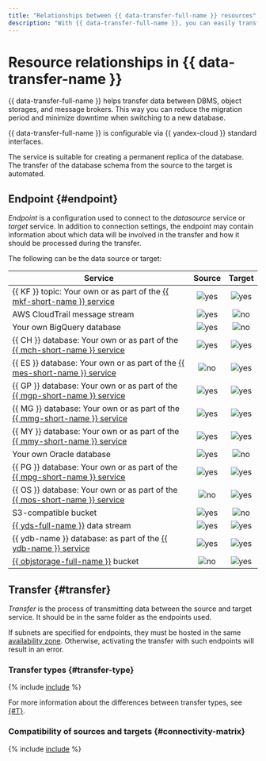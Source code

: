 ```yaml
---
title: "Relationships between {{ data-transfer-full-name }} resources"
description: "With {{ data-transfer-full-name }}, you can easily transfer data between databases. The service enables you to save time on migration, minimize downtime when switching to a new database, and maintain a database replica that is always up to date."
---
```


# Resource relationships in {{ data-transfer-name }}

{{ data-transfer-full-name }} helps transfer data between DBMS, object storages, and message brokers. This way you can reduce the migration period and minimize downtime when switching to a new database.

{{ data-transfer-full-name }} is configurable via {{ yandex-cloud }} standard interfaces.

The service is suitable for creating a permanent replica of the database. The transfer of the database schema from the source to the target is automated.

## Endpoint {#endpoint}

_Endpoint_ is a configuration used to connect to the _datasource_ service or _target_ service. In addition to connection settings, the endpoint may contain information about which data will be involved in the transfer and how it should be processed during the transfer.

The following can be the data source or target:


| Service                                                                                                                               |                               Source                                |                Target                |
|---------------------------------------------------------------------------------------------------------------------------------------|:----------------------------------------------------------------------:|:------------------------------------:|
| {{ KF }} topic: Your own or as part of the [{{ mkf-short-name }} service](../../managed-kafka/)                                       |                ![yes](../../_assets/common/yes.svg)                 | ![yes](../../_assets/common/yes.svg) |
| AWS CloudTrail message stream                                                                                                         |                ![yes](../../_assets/common/yes.svg)                 | ![no](../../_assets/common/no.svg)   |
| Your own BigQuery database                                                                                                            |                ![yes](../../_assets/common/yes.svg)                 | ![no](../../_assets/common/no.svg)   |
| {{ CH }} database: Your own or as part of the [{{ mch-short-name }} service](../../managed-clickhouse/)                               |                ![yes](../../_assets/common/yes.svg)                 | ![yes](../../_assets/common/yes.svg) |
| {{ ES }} database: Your own or as part of the [{{ mes-short-name }} service](../../managed-elasticsearch/)                            |                ![no](../../_assets/common/no.svg)                  | ![yes](../../_assets/common/yes.svg) |
| {{ GP }} database: Your own or as part of the [{{ mgp-short-name }} service](../../managed-greenplum/)                                |                ![yes](../../_assets/common/yes.svg)                 | ![yes](../../_assets/common/yes.svg) |
| {{ MG }} database: Your own or as part of the [{{ mmg-short-name }} service](../../managed-mongodb/)                                  |                ![yes](../../_assets/common/yes.svg)                 | ![yes](../../_assets/common/yes.svg) |
| {{ MY }} database: Your own or as part of the [{{ mmy-short-name }} service](../../managed-mysql/)                                    |                ![yes](../../_assets/common/yes.svg)                 | ![yes](../../_assets/common/yes.svg) |
| Your own Oracle database                                                                                                              |                ![yes](../../_assets/common/yes.svg)                 | ![no](../../_assets/common/no.svg)   |
| {{ PG }} database: Your own or as part of the [{{ mpg-short-name }} service](../../managed-postgresql/)                               |                ![yes](../../_assets/common/yes.svg)                 | ![yes](../../_assets/common/yes.svg) |
| {{ OS }} database: Your own or as part of the [{{ mos-short-name }} service](../../managed-opensearch/)                               |                ![no](../../_assets/common/no.svg)                  | ![yes](../../_assets/common/yes.svg) |
| S3-compatible bucket |                ![yes](../../_assets/common/yes.svg)                 | ![no](../../_assets/common/no.svg)   |
| [{{ yds-full-name }}](../../data-streams/) data stream                                                                                |                ![yes](../../_assets/common/yes.svg)                 | ![yes](../../_assets/common/yes.svg) |
| {{ ydb-name }} database: as part of the [{{ ydb-name }} service](../../ydb/)                                                          |                ![yes](../../_assets/common/yes.svg)                 | ![yes](../../_assets/common/yes.svg) |
| [{{ objstorage-full-name }}](../../storage/) bucket                                                                                   |                ![no](../../_assets/common/no.svg)                  | ![yes](../../_assets/common/yes.svg) |



## Transfer {#transfer}

_Transfer_ is the process of transmitting data between the source and target service. It should be in the same folder as the endpoints used.

If subnets are specified for endpoints, they must be hosted in the same [availability zone](../../overview/concepts/geo-scope.md). Otherwise, activating the transfer with such endpoints will result in an error.

### Transfer types {#transfer-type}

{% include [include](../../_includes/data-transfer/transfer-types.md) %}

For more information about the differences between transfer types, see [{#T}](./transfer-lifecycle.md).

### Compatibility of sources and targets {#connectivity-matrix}

{% include [include](../../_includes/data-transfer/connectivity-marix.md) %}
